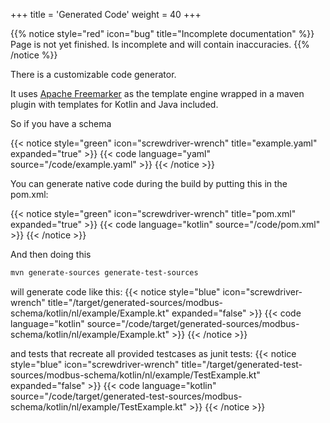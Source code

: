 +++
title = 'Generated Code'
weight = 40
+++

{{% notice style="red" icon="bug" title="Incomplete documentation" %}}
Page is not yet finished. Is incomplete and will contain inaccuracies.
{{% /notice %}}

There is a customizable code generator.

It uses [Apache Freemarker](https://freemarker.apache.org/) as the template engine wrapped in a maven plugin with templates for Kotlin and Java included.

So if you have a schema

{{< notice style="green" icon="screwdriver-wrench" title="example.yaml" expanded="true" >}}
{{< code language="yaml" source="/code/example.yaml" >}}
{{< /notice >}}

You can generate native code during the build by putting this in the pom.xml:

{{< notice style="green" icon="screwdriver-wrench" title="pom.xml" expanded="true" >}}
{{< code language="kotlin" source="/code/pom.xml" >}}
{{< /notice >}}

And then doing this
```bash
mvn generate-sources generate-test-sources 
```
will generate code like this:
{{< notice style="blue" icon="screwdriver-wrench" title="/target/generated-sources/modbus-schema/kotlin/nl/example/Example.kt" expanded="false" >}}
{{< code language="kotlin" source="/code/target/generated-sources/modbus-schema/kotlin/nl/example/Example.kt" >}}
{{< /notice >}}

and tests that recreate all provided testcases as junit tests:
{{< notice style="blue" icon="screwdriver-wrench" title="/target/generated-test-sources/modbus-schema/kotlin/nl/example/TestExample.kt" expanded="false" >}}
{{< code language="kotlin" source="/code/target/generated-test-sources/modbus-schema/kotlin/nl/example/TestExample.kt" >}}
{{< /notice >}}
